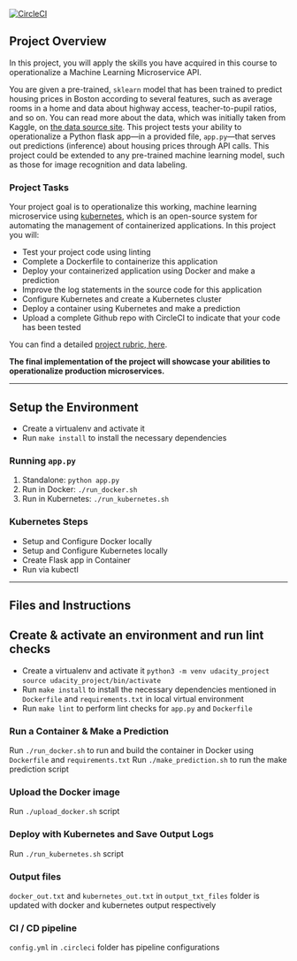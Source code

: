 [![CircleCI](https://circleci.com/gh/kishore-sam/udacity-project-ml-ms-kubernetes.svg?style=svg)](https://circleci.com/gh/kishore-sam/udacity-project-ml-ms-kubernetes)

## Project Overview

In this project, you will apply the skills you have acquired in this course to operationalize a Machine Learning Microservice API. 

You are given a pre-trained, `sklearn` model that has been trained to predict housing prices in Boston according to several features, such as average rooms in a home and data about highway access, teacher-to-pupil ratios, and so on. You can read more about the data, which was initially taken from Kaggle, on [the data source site](https://www.kaggle.com/c/boston-housing). This project tests your ability to operationalize a Python flask app—in a provided file, `app.py`—that serves out predictions (inference) about housing prices through API calls. This project could be extended to any pre-trained machine learning model, such as those for image recognition and data labeling.

### Project Tasks

Your project goal is to operationalize this working, machine learning microservice using [kubernetes](https://kubernetes.io/), which is an open-source system for automating the management of containerized applications. In this project you will:
* Test your project code using linting
* Complete a Dockerfile to containerize this application
* Deploy your containerized application using Docker and make a prediction
* Improve the log statements in the source code for this application
* Configure Kubernetes and create a Kubernetes cluster
* Deploy a container using Kubernetes and make a prediction
* Upload a complete Github repo with CircleCI to indicate that your code has been tested

You can find a detailed [project rubric, here](https://review.udacity.com/#!/rubrics/2576/view).

**The final implementation of the project will showcase your abilities to operationalize production microservices.**

---
## Setup the Environment

* Create a virtualenv and activate it
* Run `make install` to install the necessary dependencies

### Running `app.py`

1. Standalone:  `python app.py`
2. Run in Docker:  `./run_docker.sh`
3. Run in Kubernetes:  `./run_kubernetes.sh`

### Kubernetes Steps

* Setup and Configure Docker locally
* Setup and Configure Kubernetes locally
* Create Flask app in Container
* Run via kubectl

---
## Files and Instructions

## Create & activate an environment and run lint checks

* Create a virtualenv and activate it
    `python3 -m venv udacity_project`
    `source udacity_project/bin/activate`
* Run `make install` to install the necessary dependencies mentioned in `Dockerfile` and `requirements.txt` in local virtual environment
* Run `make lint` to perform lint checks for `app.py` and `Dockerfile`

### Run a Container & Make a Prediction

Run `./run_docker.sh` to run and build the container in Docker using `Dockerfile` and `requirements.txt`
Run `./make_prediction.sh` to run the make prediction script

### Upload the Docker image

Run `./upload_docker.sh` script

### Deploy with Kubernetes and Save Output Logs

Run `./run_kubernetes.sh` script

### Output files

`docker_out.txt` and `kubernetes_out.txt` in `output_txt_files` folder is updated with docker and kubernetes output respectively

### CI / CD pipeline

`config.yml` in `.circleci` folder has pipeline configurations

